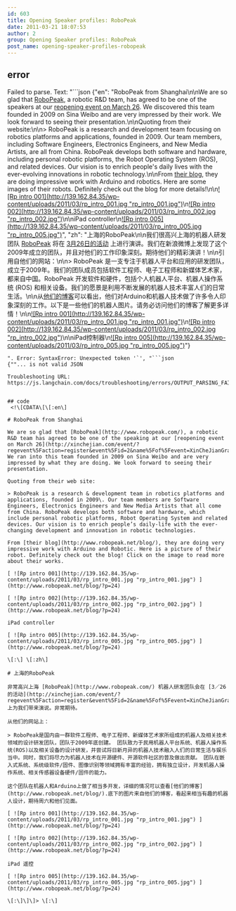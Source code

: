 ```yaml
---
id: 603
title: Opening Speaker profiles: RoboPeak
date: 2011-03-21 18:07:53
author: 2
group: Opening Speaker profiles: RoboPeak
post_name: opening-speaker-profiles-robopeak
---
```


## error
Failed to parse. Text: "```json
{"en": "RoboPeak from Shanghai\n\nWe are so glad that [RoboPeak](http://www.robopeak.com/), a robotic R&D team, has agreed to be one of the speakers at our [reopening event on March 26](http://xinchejian.com/event/?regevent%5Faction=register&event%5Fid=2&name%5Fof%5Fevent=XinCheJianGrandOpening). We discovered this team founded in 2009 on Sina Weibo and are very impressed by their work. We look forward to seeing their presentation.\n\nQuoting from their website:\n\n> RoboPeak is a research and development team focusing on robotics platforms and applications, founded in 2009. Our team members, including Software Engineers, Electronics Engineers, and New Media Artists, are all from China. RoboPeak develops both software and hardware, including personal robotic platforms, the Robot Operating System (ROS), and related devices. Our vision is to enrich people's daily lives with the ever-evolving innovations in robotic technology.\n\nFrom [their blog](http://www.robopeak.net/blog/), they are doing impressive work with Arduino and robotics. Here are some images of their robots.  Definitely check out the blog for more details!\n\n[![Rp intro 001](http://139.162.84.35/wp-content/uploads/2011/03/rp_intro_001.jpg \"rp_intro_001.jpg")](http://www.robopeak.net/blog/?p=24)\n[![Rp intro 002](http://139.162.84.35/wp-content/uploads/2011/03/rp_intro_002.jpg \"rp_intro_002.jpg")](http://www.robopeak.net/blog/?p=24)\n\niPad controller\n[![Rp intro 005](http://139.162.84.35/wp-content/uploads/2011/03/rp_intro_005.jpg \"rp_intro_005.jpg")](http://www.robopeak.net/blog/?p=24)", "zh": "上海的RoboPeak\n\n我们很高兴上海的机器人研发团队 [RoboPeak](http://www.robopeak.com/) 将在 [3月26日的活动](http://xinchejian.com/event/?regevent%5Faction=register&event%5Fid=2&name%5Fof%5Fevent=XinCheJianGrandOpening) 上进行演讲。我们在新浪微博上发现了这个2009年成立的团队，并且对他们的工作印象深刻。期待他们的精彩演讲！\n\n引用自他们的网站：\n\n> RoboPeak 是一支专注于机器人平台和应用的研发团队，成立于2009年。我们的团队成员包括软件工程师、电子工程师和新媒体艺术家，都来自中国。RoboPeak 开发软件和硬件，包括个人机器人平台、机器人操作系统 (ROS) 和相关设备。我们的愿景是利用不断发展的机器人技术丰富人们的日常生活。\n\n从[他们的博客](http://www.robopeak.net/blog/)可以看出，他们对Arduino和机器人技术做了许多令人印象深刻的工作。以下是一些他们的机器人图片。请务必访问他们的博客了解更多详情！\n\n[![Rp intro 001](http://139.162.84.35/wp-content/uploads/2011/03/rp_intro_001.jpg \"rp_intro_001.jpg")](http://www.robopeak.net/blog/?p=24)\n[![Rp intro 002](http://139.162.84.35/wp-content/uploads/2011/03/rp_intro_002.jpg \"rp_intro_002.jpg")](http://www.robopeak.net/blog/?p=24)\n\niPad控制器\n[![Rp intro 005](http://139.162.84.35/wp-content/uploads/2011/03/rp_intro_005.jpg \"rp_intro_005.jpg")](http://www.robopeak.net/blog/?p=24)"}
```
". Error: SyntaxError: Unexpected token '`', "```json
{""... is not valid JSON

Troubleshooting URL: https://js.langchain.com/docs/troubleshooting/errors/OUTPUT_PARSING_FAILURE/


## code
 <!\[CDATA\[\[:en\]

# RoboPeak from Shanghai

We are so glad that [RoboPeak](http://www.robopeak.com/), a robotic R&D team has agreed to be one of the speaking at our [reopening event on March 26](http://xinchejian.com/event/?regevent%5Faction=register&event%5Fid=2&name%5Fof%5Fevent=XinCheJianGrandOpening). We ran into this team founded in 2009 on Sina Weibo and are very impressed by what they are doing. We look forward to seeing their presentation.

Quoting from their web site:

> RoboPeak is a research & development team in robotics platforms and applications, founded in 2009\. Our team members are Software Engineers, Electronics Engineers and New Media Artists that all come from China. RoboPeak develops both software and hardware, which include personal robotic platforms, Robot Operating System and related devices. Our vision is to enrich people’s daily-life with the ever-changing development and innovation in robotic technologies.

From [their blog](http://www.robopeak.net/blog/), they are doing very impressive work with Arduino and Robotic. Here is a picture of their robot. Definitely check out the blog! Click on the image to read more about their works.

[ ![Rp intro 001](http://139.162.84.35/wp-content/uploads/2011/03/rp_intro_001.jpg "rp_intro_001.jpg") ](http://www.robopeak.net/blog/?p=24) 

[ ![Rp intro 002](http://139.162.84.35/wp-content/uploads/2011/03/rp_intro_002.jpg "rp_intro_002.jpg") ](http://www.robopeak.net/blog/?p=24) 

iPad controller

[ ![Rp intro 005](http://139.162.84.35/wp-content/uploads/2011/03/rp_intro_005.jpg "rp_intro_005.jpg") ](http://www.robopeak.net/blog/?p=24) 

\[:\] \[:zh\]

# 上海的RoboPeak

非常高兴上海 [RoboPeak](http://www.robopeak.com/) 机器人研发团队会在 [3／26的活动](http://xinchejian.com/event/?regevent%5Faction=register&event%5Fid=2&name%5Fof%5Fevent=XinCheJianGrandOpening) 上为我们带来演说。非常期待。

从他们的网站上：

> RoboPeak是国内由一群软件工程师、电子工程师、新媒体艺术家所组成的机器人及相关技术领域的设计研发团队，团队于2009年底创建。 团队致力于民用机器人平台系统、机器人操作系统(ROS)以及相关设备的设计研发，并尝试将日新月异的机器人技术融入人们的日常生活与娱乐当中。同时，我们将尽力为机器人技术在开源硬件、开源软件社区的普及做出贡献。 团队在嵌入式系统、系统级软件/固件、图像识别等领域拥有丰富的经验，拥有独立设计，开发机器人操作系统、相关传感器设备硬件/固件的能力。

这个团队在机器人和Arduino上做了相当多开发，详细的情况可以查看[他们的博客](http://www.robopeak.net/blog/).底下的图片来自他们的博客，看起来相当有趣的机器人设计，期待周六和他们见面。

[ ![Rp intro 001](http://139.162.84.35/wp-content/uploads/2011/03/rp_intro_001.jpg "rp_intro_001.jpg") ](http://www.robopeak.net/blog/?p=24) 

[ ![Rp intro 002](http://139.162.84.35/wp-content/uploads/2011/03/rp_intro_002.jpg "rp_intro_002.jpg") ](http://www.robopeak.net/blog/?p=24) 

iPad 遥控

[ ![Rp intro 005](http://139.162.84.35/wp-content/uploads/2011/03/rp_intro_005.jpg "rp_intro_005.jpg") ](http://www.robopeak.net/blog/?p=24) 

\[:\]\]\]> \[:\]
